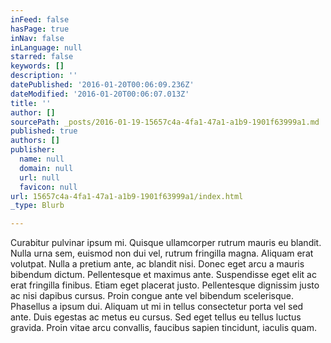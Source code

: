```yaml
---
inFeed: false
hasPage: true
inNav: false
inLanguage: null
starred: false
keywords: []
description: ''
datePublished: '2016-01-20T00:06:09.236Z'
dateModified: '2016-01-20T00:06:07.013Z'
title: ''
author: []
sourcePath: _posts/2016-01-19-15657c4a-4fa1-47a1-a1b9-1901f63999a1.md
published: true
authors: []
publisher:
  name: null
  domain: null
  url: null
  favicon: null
url: 15657c4a-4fa1-47a1-a1b9-1901f63999a1/index.html
_type: Blurb

---
```

Curabitur pulvinar ipsum mi. Quisque ullamcorper rutrum mauris eu blandit. Nulla urna sem, euismod non dui vel, rutrum fringilla magna. Aliquam erat volutpat. Nulla a pretium ante, ac blandit nisi. Donec eget arcu a mauris bibendum dictum. Pellentesque et maximus ante. Suspendisse eget elit ac erat fringilla finibus. Etiam eget placerat justo. Pellentesque dignissim justo ac nisi dapibus cursus. Proin congue ante vel bibendum scelerisque. Phasellus a ipsum dui. Aliquam ut mi in tellus consectetur porta vel sed ante. Duis egestas ac metus eu cursus. Sed eget tellus eu tellus luctus gravida. Proin vitae arcu convallis, faucibus sapien tincidunt, iaculis quam.